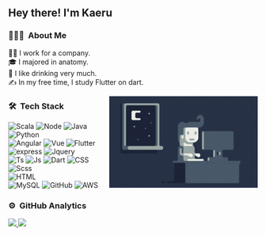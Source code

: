 ## Hey there! I'm Kaeru

<!-- ## 👋 &nbsp;Hey there! I'm Aditya -->

### 👨🏻‍💻 &nbsp;About Me

👨‍💻 I work for a  company.\
🎓 I majored in anatomy.\
🌱 I like drinking very much.\
✍️  In my free time, I study Flutter on dart.

<img alt="Night Coding" src="https://raw.githubusercontent.com/AVS1508/AVS1508/master/assets/Night-Coding.gif" align="right"/>

### 🛠 &nbsp;Tech Stack

![Scala](https://img.shields.io/badge/Scala-DC322F?style=for-the-badge&logo=scala&logoColor=white)
![Node](https://img.shields.io/badge/Node.js-43853D?style=for-the-badge&logo=node.js&logoColor=white)
![Java](https://img.shields.io/badge/Java-ED8B00?style=for-the-badge&logo=java&logoColor=white)
![Python](https://img.shields.io/badge/Python-3776AB?style=for-the-badge&logo=python&logoColor=white)\
![Angular](https://img.shields.io/badge/Angular-DD0031?style=for-the-badge&logo=angular&logoColor=white)
![Vue](https://img.shields.io/badge/Vue.js-35495E?style=for-the-badge&logo=vue.js&logoColor=4FC08D)
![Flutter](https://img.shields.io/badge/Flutter-02569B?style=for-the-badge&logo=flutter&logoColor=white)\
![express](https://img.shields.io/badge/Express.js-404D59?style=for-the-badge)
![Jquery](https://img.shields.io/badge/jQuery-0769AD?style=for-the-badge&logo=jquery&logoColor=white)\
![Ts](https://img.shields.io/badge/TypeScript-007ACC?style=for-the-badge&logo=typescript&logoColor=white)
![Js](https://img.shields.io/badge/JavaScript-F7DF1E?style=for-the-badge&logo=javascript&logoColor=black)
![Dart](https://img.shields.io/badge/Dart-0175C2?style=for-the-badge&logo=dart&logoColor=white)
![CSS](https://img.shields.io/badge/CSS3-1572B6?style=for-the-badge&logo=css3&logoColor=white)
![Scss](https://img.shields.io/badge/Sass-CC6699?style=for-the-badge&logo=sass&logoColor=white)\
![HTML](https://img.shields.io/badge/HTML5-E34F26?style=for-the-badge&logo=html5&logoColor=white)\
![MySQL](https://img.shields.io/badge/MySQL-00000F?style=for-the-badge&logo=mysql&logoColor=white)
![GitHub](https://img.shields.io/badge/GitHub-100000?style=for-the-badge&logo=github&logoColor=white)
![AWS](https://img.shields.io/badge/Amazon_AWS-232F3E?style=for-the-badge&logo=amazon-aws&logoColor=white)

### ⚙️ &nbsp;GitHub Analytics

<p align="left">
<a href="https://github.com">
  <img height="180em" src="https://github-readme-stats-eight-theta.vercel.app/api?username=KaoruIto76&show_icons=true&theme=algolia&include_all_commits=true&count_private=true"/>
  <img height="180em" src="https://github-readme-stats-eight-theta.vercel.app/api/top-langs/?username=KaoruIto76&layout=compact&langs_count=8&theme=algolia"/>
</a>
</p>
